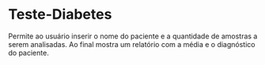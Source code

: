 # Teste-Diabetes
Permite ao usuário inserir o nome do paciente e a quantidade de amostras a serem analisadas. Ao final mostra um relatório com a média e o diagnóstico do paciente.
